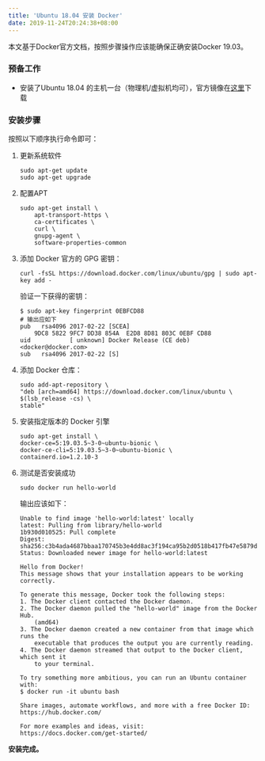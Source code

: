 ```yaml
---
title: 'Ubuntu 18.04 安装 Docker'
date: 2019-11-24T20:24:38+08:00
---
```




本文基于Docker官方文档，按照步骤操作应该能确保正确安装Docker 19.03。<!--more-->

### 预备工作

- 安装了Ubuntu 18.04 的主机一台（物理机/虚拟机均可），官方镜像在[这里](https://ubuntu.com/download/desktop/thank-you?country=US&version=18.04.3&architecture=amd64)下载

### 安装步骤

按照以下顺序执行命令即可：

1. 更新系统软件

    ```shell
    sudo apt-get update
    sudo apt-get upgrade
    ```

2. 配置APT

    ```shell
    sudo apt-get install \
        apt-transport-https \
        ca-certificates \
        curl \
        gnupg-agent \
        software-properties-common
    ```

3. 添加 Docker 官方的 GPG 密钥：

    ```shell
    curl -fsSL https://download.docker.com/linux/ubuntu/gpg | sudo apt-key add -
    ```

    验证一下获得的密钥：

    ```shell
    $ sudo apt-key fingerprint 0EBFCD88
    # 输出应如下
    pub   rsa4096 2017-02-22 [SCEA]
        9DC8 5822 9FC7 DD38 854A  E2D8 8D81 803C 0EBF CD88
    uid           [ unknown] Docker Release (CE deb) <docker@docker.com>
    sub   rsa4096 2017-02-22 [S]
    ```

4. 添加 Docker 仓库：

    ```shell
    sudo add-apt-repository \
    "deb [arch=amd64] https://download.docker.com/linux/ubuntu \
    $(lsb_release -cs) \
    stable"
    ```

5. 安装指定版本的 Docker 引擎

    ```shell
    sudo apt-get install \
    docker-ce=5:19.03.5~3-0~ubuntu-bionic \
    docker-ce-cli=5:19.03.5~3-0~ubuntu-bionic \
    containerd.io=1.2.10-3
    ```

6. 测试是否安装成功

    ```shell
    sudo docker run hello-world
    ```

    输出应该如下：

    ```shell
    Unable to find image 'hello-world:latest' locally
    latest: Pulling from library/hello-world
    1b930d010525: Pull complete 
    Digest: sha256:c3b4ada4687bbaa170745b3e4dd8ac3f194ca95b2d0518b417fb47e5879d9b5f
    Status: Downloaded newer image for hello-world:latest

    Hello from Docker!
    This message shows that your installation appears to be working correctly.

    To generate this message, Docker took the following steps:
    1. The Docker client contacted the Docker daemon.
    2. The Docker daemon pulled the "hello-world" image from the Docker Hub.
        (amd64)
    3. The Docker daemon created a new container from that image which runs the
        executable that produces the output you are currently reading.
    4. The Docker daemon streamed that output to the Docker client, which sent it
        to your terminal.

    To try something more ambitious, you can run an Ubuntu container with:
    $ docker run -it ubuntu bash

    Share images, automate workflows, and more with a free Docker ID:
    https://hub.docker.com/

    For more examples and ideas, visit:
    https://docs.docker.com/get-started/

    ```

**安装完成。**
